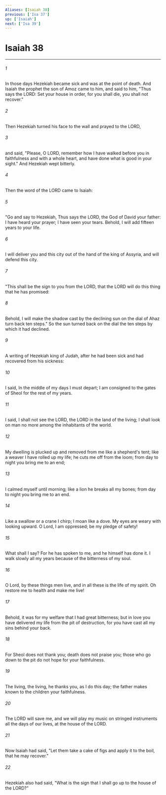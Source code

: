 ```yaml
---
Aliases: [Isaiah 38]
previous: ['Isa 37']
up: ['Isaiah']
next: ['Isa 39']
---
```

# Isaiah 38

***

 

###### 1 
In those days Hezekiah became sick and was at the point of death. And Isaiah the prophet the son of Amoz came to him, and said to him, "Thus says the LORD: Set your house in order, for you shall die, you shall not recover." 
 

###### 2 
Then Hezekiah turned his face to the wall and prayed to the LORD, 
 

###### 3 
and said, "Please, O LORD, remember how I have walked before you in faithfulness and with a whole heart, and have done what is good in your sight." And Hezekiah wept bitterly.
 
 

###### 4 
Then the word of the LORD came to Isaiah: 
 

###### 5 
"Go and say to Hezekiah, Thus says the LORD, the God of David your father: I have heard your prayer; I have seen your tears. Behold, I will add fifteen years to your life. 
 

###### 6 
I will deliver you and this city out of the hand of the king of Assyria, and will defend this city.
 
 

###### 7 
"This shall be the sign to you from the LORD, that the LORD will do this thing that he has promised: 
 

###### 8 
Behold, I will make the shadow cast by the declining sun on the dial of Ahaz turn back ten steps." So the sun turned back on the dial the ten steps by which it had declined.
 
 

###### 9 
A writing of Hezekiah king of Judah, after he had been sick and had recovered from his sickness:
 
 

###### 10 
I said, In the middle of my days 
 I must depart; 
 I am consigned to the gates of Sheol 
 for the rest of my years. 
 
 

###### 11 
I said, I shall not see the LORD, 
 the LORD in the land of the living; 
 I shall look on man no more 
 among the inhabitants of the world. 
 
 

###### 12 
My dwelling is plucked up and removed from me 
 like a shepherd's tent; 
 like a weaver I have rolled up my life; 
 he cuts me off from the loom; 
 from day to night you bring me to an end; 
 
 

###### 13 
I calmed myself until morning; 
 like a lion he breaks all my bones; 
 from day to night you bring me to an end.
 
 

###### 14 
Like a swallow or a crane I chirp; 
 I moan like a dove. 
 My eyes are weary with looking upward. 
 O Lord, I am oppressed; be my pledge of safety! 
 
 

###### 15 
What shall I say? For he has spoken to me, 
 and he himself has done it. 
 I walk slowly all my years 
 because of the bitterness of my soul.
 
 

###### 16 
O Lord, by these things men live, 
 and in all these is the life of my spirit. 
 Oh restore me to health and make me live! 
 
 

###### 17 
Behold, it was for my welfare 
 that I had great bitterness; 
 but in love you have delivered my life 
 from the pit of destruction, 
 for you have cast all my sins 
 behind your back. 
 
 

###### 18 
For Sheol does not thank you; 
 death does not praise you; 
 those who go down to the pit do not hope 
 for your faithfulness. 
 
 

###### 19 
The living, the living, he thanks you, 
 as I do this day; 
 the father makes known to the children 
 your faithfulness.
 
 

###### 20 
The LORD will save me, 
 and we will play my music on stringed instruments 
 all the days of our lives, 
 at the house of the LORD.
 
 

###### 21 
Now Isaiah had said, "Let them take a cake of figs and apply it to the boil, that he may recover." 
 

###### 22 
Hezekiah also had said, "What is the sign that I shall go up to the house of the LORD?"
 

